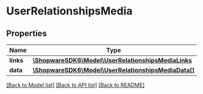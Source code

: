 # UserRelationshipsMedia

## Properties
Name | Type | Description | Notes
------------ | ------------- | ------------- | -------------
**links** | [**\ShopwareSDK6\Model\UserRelationshipsMediaLinks**](UserRelationshipsMediaLinks.md) |  | [optional] 
**data** | [**\ShopwareSDK6\Model\UserRelationshipsMediaData[]**](UserRelationshipsMediaData.md) |  | [optional] 

[[Back to Model list]](../../README.md#documentation-for-models) [[Back to API list]](../../README.md#documentation-for-api-endpoints) [[Back to README]](../../README.md)


